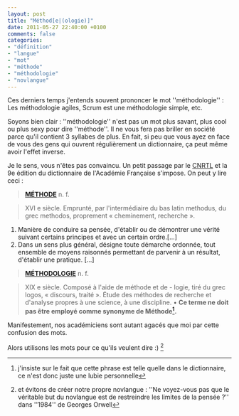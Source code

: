 ```yaml
---
layout: post
title: "Méthod[e|(ologie)]"
date: 2011-05-27 22:40:00 +0100
comments: false
categories: 
- "définition"
- "langue"
- "mot"
- "méthode"
- "méthodologie"
- "novlangue"
---
```

Ces derniers temps j'entends souvent prononcer le mot ''méthodologie'' : Les méthodologie agiles, Scrum est une méthodologie simple, etc.

Soyons bien clair : ''méthodologie'' n'est pas un mot plus savant, plus cool ou plus sexy pour dire ''méthode''. Il ne vous fera pas briller en société parce qu'il contient 3 syllabes de plus. En fait, si peu que vous ayez en face de vous des gens qui ouvrent régulièrement un dictionnaire, ça peut même avoir l'effet inverse. 


Je le sens, vous n'êtes pas convaincu. Un petit passage par le [CNRTL](http://www.cnrtl.fr) et la 9e édition du dictionnaire de l'Académie Française s'impose. On peut y lire ceci :

> __[MÉTHODE](http://www.cnrtl.fr/definition/academie9/m%C3%A9thode)__ n. f. 

> XVI e siècle. Emprunté, par l'intermédiaire du bas latin methodus, du grec methodos, proprement « cheminement, recherche ».
 1. Manière de conduire sa pensée, d'établir ou de démontrer une vérité suivant certains principes et avec un certain ordre.[...]
 2. Dans un sens plus général, désigne toute démarche ordonnée, tout ensemble de moyens raisonnés permettant de parvenir à un résultat, d'établir une pratique. [...]

> __[MÉTHODOLOGIE](http://www.cnrtl.fr/definition/academie9/m%C3%A9thodologie)__ n. f.

> XIX e siècle. Composé à l'aide de méthode et de - logie, tiré du grec logos, « discours, traité ». Étude des méthodes de recherche et d'analyse propres à une science, à une discipline. • __Ce terme ne doit pas être employé comme synonyme de Méthode[^1].__

Manifestement, nos académiciens sont autant agacés que moi par cette confusion des mots.

Alors utilisons les mots pour ce qu'ils veulent dire :) [^2]


[^1]: j'insiste sur le fait que cette phrase est telle quelle dans le dictionnaire, ce n'est donc juste une lubie personnelle
[^2]: et évitons de créer notre propre novlangue : ''Ne voyez-vous pas que le véritable but du novlangue est de restreindre les limites de la pensée ?'' dans ''1984'' de Georges Orwell 

